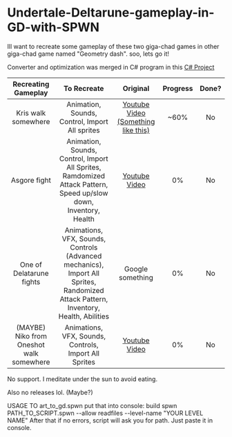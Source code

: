 # Undertale-Deltarune-gameplay-in-GD-with-SPWN
Ill want to recreate some gameplay of these two giga-chad games in other giga-chad game named "Geometry dash". soo, lets go it!

Converter and optimization was merged in C# program in this [C# Project](https://github.com/CoCuCoH41k/Pixel_art_in_Json)

|     Recreating Gameplay     |     To Recreate     |     Original     |     Progress     | Done? |
|:---------------------------:|:-------------------:|:----------------:|:----------------:|:-----:|
| Kris walk somewhere | Animation, Sounds, Control, Import All sprites | [Youtube Video (Something like this)](https://youtu.be/KOj87_Bte7g?si=OXF_OUY-6V5zl81N&t=6417)|~60%| No |
|Asgore fight| Animation, Sounds, Control, Import All Sprites, Ramdomized Attack Pattern, Speed up/slow down, Inventory, Health| [Youtube Video](https://youtu.be/Eqypnw6gQNg?si=T9D3d6M2gxYKU6O9&t=40)| 0% | No |
| One of Delatarune fights | Animations, VFX, Sounds, Controls (Advanced mechanics), Import All Sprites, Randomized Attack Pattern, Inventory, Health, Abilities | Google something | 0% | No |
| (MAYBE) Niko from Oneshot walk somewhere | Animations, VFX, Sounds, Controls, Import All Sprites | [Youtube Video](https://youtu.be/Z4XZV_USFk4?si=XEYu6k-5rAOs8AjI) | 0% | No |

No support. I meditate under the sun to avoid eating.

Also no releases lol. (Maybe?)

USAGE TO art_to_gd.spwn
put that into console: build spwn PATH_TO_SCRIPT.spwn --allow readfiles --level-name "YOUR LEVEL NAME"
After that if no errors, script will ask you for path. Just paste it in console.
